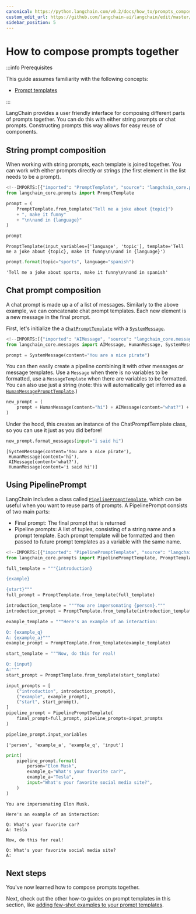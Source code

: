 ```yaml
---
canonical: https://python.langchain.com/v0.2/docs/how_to/prompts_composition/
custom_edit_url: https://github.com/langchain-ai/langchain/edit/master/docs/docs/how_to/prompts_composition.ipynb
sidebar_position: 5
---
```


# How to compose prompts together

:::info Prerequisites

This guide assumes familiarity with the following concepts:
- [Prompt templates](/docs/concepts/#prompt-templates)

:::

LangChain provides a user friendly interface for composing different parts of prompts together. You can do this with either string prompts or chat prompts. Constructing prompts this way allows for easy reuse of components.

## String prompt composition

When working with string prompts, each template is joined together. You can work with either prompts directly or strings (the first element in the list needs to be a prompt).


```python
<!--IMPORTS:[{"imported": "PromptTemplate", "source": "langchain_core.prompts", "docs": "https://api.python.langchain.com/en/latest/prompts/langchain_core.prompts.prompt.PromptTemplate.html", "title": "How to compose prompts together"}]-->
from langchain_core.prompts import PromptTemplate

prompt = (
    PromptTemplate.from_template("Tell me a joke about {topic}")
    + ", make it funny"
    + "\n\nand in {language}"
)

prompt
```



```output
PromptTemplate(input_variables=['language', 'topic'], template='Tell me a joke about {topic}, make it funny\n\nand in {language}')
```



```python
prompt.format(topic="sports", language="spanish")
```



```output
'Tell me a joke about sports, make it funny\n\nand in spanish'
```


## Chat prompt composition

A chat prompt is made up a of a list of messages. Similarly to the above example, we can concatenate chat prompt templates. Each new element is a new message in the final prompt.

First, let's initialize the a [`ChatPromptTemplate`](https://api.python.langchain.com/en/latest/prompts/langchain_core.prompts.chat.ChatPromptTemplate.html) with a [`SystemMessage`](https://api.python.langchain.com/en/latest/messages/langchain_core.messages.system.SystemMessage.html).


```python
<!--IMPORTS:[{"imported": "AIMessage", "source": "langchain_core.messages", "docs": "https://api.python.langchain.com/en/latest/messages/langchain_core.messages.ai.AIMessage.html", "title": "How to compose prompts together"}, {"imported": "HumanMessage", "source": "langchain_core.messages", "docs": "https://api.python.langchain.com/en/latest/messages/langchain_core.messages.human.HumanMessage.html", "title": "How to compose prompts together"}, {"imported": "SystemMessage", "source": "langchain_core.messages", "docs": "https://api.python.langchain.com/en/latest/messages/langchain_core.messages.system.SystemMessage.html", "title": "How to compose prompts together"}]-->
from langchain_core.messages import AIMessage, HumanMessage, SystemMessage

prompt = SystemMessage(content="You are a nice pirate")
```

You can then easily create a pipeline combining it with other messages *or* message templates.
Use a `Message` when there is no variables to be formatted, use a `MessageTemplate` when there are variables to be formatted. You can also use just a string (note: this will automatically get inferred as a [`HumanMessagePromptTemplate`](https://api.python.langchain.com/en/latest/prompts/langchain_core.prompts.chat.HumanMessagePromptTemplate.html).)


```python
new_prompt = (
    prompt + HumanMessage(content="hi") + AIMessage(content="what?") + "{input}"
)
```

Under the hood, this creates an instance of the ChatPromptTemplate class, so you can use it just as you did before!


```python
new_prompt.format_messages(input="i said hi")
```



```output
[SystemMessage(content='You are a nice pirate'),
 HumanMessage(content='hi'),
 AIMessage(content='what?'),
 HumanMessage(content='i said hi')]
```


## Using PipelinePrompt

LangChain includes a class called [`PipelinePromptTemplate`](https://api.python.langchain.com/en/latest/prompts/langchain_core.prompts.pipeline.PipelinePromptTemplate.html), which can be useful when you want to reuse parts of prompts. A PipelinePrompt consists of two main parts:

- Final prompt: The final prompt that is returned
- Pipeline prompts: A list of tuples, consisting of a string name and a prompt template. Each prompt template will be formatted and then passed to future prompt templates as a variable with the same name.


```python
<!--IMPORTS:[{"imported": "PipelinePromptTemplate", "source": "langchain_core.prompts", "docs": "https://api.python.langchain.com/en/latest/prompts/langchain_core.prompts.pipeline.PipelinePromptTemplate.html", "title": "How to compose prompts together"}, {"imported": "PromptTemplate", "source": "langchain_core.prompts", "docs": "https://api.python.langchain.com/en/latest/prompts/langchain_core.prompts.prompt.PromptTemplate.html", "title": "How to compose prompts together"}]-->
from langchain_core.prompts import PipelinePromptTemplate, PromptTemplate

full_template = """{introduction}

{example}

{start}"""
full_prompt = PromptTemplate.from_template(full_template)

introduction_template = """You are impersonating {person}."""
introduction_prompt = PromptTemplate.from_template(introduction_template)

example_template = """Here's an example of an interaction:

Q: {example_q}
A: {example_a}"""
example_prompt = PromptTemplate.from_template(example_template)

start_template = """Now, do this for real!

Q: {input}
A:"""
start_prompt = PromptTemplate.from_template(start_template)

input_prompts = [
    ("introduction", introduction_prompt),
    ("example", example_prompt),
    ("start", start_prompt),
]
pipeline_prompt = PipelinePromptTemplate(
    final_prompt=full_prompt, pipeline_prompts=input_prompts
)

pipeline_prompt.input_variables
```



```output
['person', 'example_a', 'example_q', 'input']
```



```python
print(
    pipeline_prompt.format(
        person="Elon Musk",
        example_q="What's your favorite car?",
        example_a="Tesla",
        input="What's your favorite social media site?",
    )
)
```
```output
You are impersonating Elon Musk.

Here's an example of an interaction:

Q: What's your favorite car?
A: Tesla

Now, do this for real!

Q: What's your favorite social media site?
A:
```
## Next steps

You've now learned how to compose prompts together.

Next, check out the other how-to guides on prompt templates in this section, like [adding few-shot examples to your prompt templates](/docs/how_to/few_shot_examples_chat).